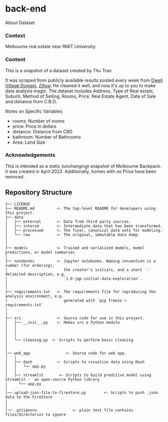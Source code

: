 # back-end

About Dataset

### Context
Melbourne real estate near RMIT University.

### Content
This is a snapshot of a dataset created by Thu Tran.

It was scraped from publicly available results posted every week from [Dwell Village](https://www.dwellstudent.com.au/melbourne/#rooms),[Domain](https://www.domain.com.au/sale/inspection-times/?ptype=apartment-unit-flat,block-of-units,duplex,free-standing,new-apartments,new-home-designs,new-house-land,pent-house,semi-detached,studio,terrace,town-house,villa&excludeunderoffer=1&keywords=rmit+university), [Zillow](https://www.zillow.com/melbourne-fl/rentals/?searchQueryState=%7B%22pagination%22%3A%7B%7D%2C%22usersSearchTerm%22%3A%22Melbourne%2C%20FL%22%2C%22mapBounds%22%3A%7B%22west%22%3A-80.93409468457031%2C%22east%22%3A-80.39439131542969%2C%22south%22%3A27.96619499260209%2C%22north%22%3A28.335500912695093%7D%2C%22regionSelection%22%3A%5B%7B%22regionId%22%3A19307%2C%22regionType%22%3A6%7D%5D%2C%22isMapVisible%22%3Atrue%2C%22filterState%22%3A%7B%22fsba%22%3A%7B%22value%22%3Afalse%7D%2C%22fsbo%22%3A%7B%22value%22%3Afalse%7D%2C%22nc%22%3A%7B%22value%22%3Afalse%7D%2C%22fore%22%3A%7B%22value%22%3Afalse%7D%2C%22cmsn%22%3A%7B%22value%22%3Afalse%7D%2C%22auc%22%3A%7B%22value%22%3Afalse%7D%2C%22fr%22%3A%7B%22value%22%3Atrue%7D%2C%22ah%22%3A%7B%22value%22%3Atrue%7D%7D%2C%22isListVisible%22%3Atrue%2C%22mapZoom%22%3A11%7D). He cleaned it well, and now it's up to you to make data analysis magic. The dataset includes Address, Type of Real estate, Suburb, Method of Selling, Rooms, Price, Real Estate Agent, Date of Sale and distance from C.B.D.

Notes on Specific Variables
+ rooms: Number of rooms
+ price: Price in dollars
+ distance: Distance from CBD
+ bathroom: Number of Bathrooms
+ Area: Land Size

### Acknowledgements
This is intended as a static (unchanging) snapshot of Melbourne Backpack. It was created in April 2022. Additionally, homes with no Price have been removed.


## Repository Structure

```
├── LICENSE
├── README.md          <- The top-level README for developers using this project.
├── data
│   ├── external       <- Data from third party sources.
│   ├── interim        <- Intermediate data that has been transformed.
│   ├── processed      <- The final, canonical data sets for modeling.
│   └── raw            <- The original, immutable data dump.
│
│
├── models             <- Trained and serialized models, model predictions, or model summaries
│
├── notebooks          <- Jupyter notebooks. Naming convention is a number (for ordering),
│                         the creator's initials, and a short `-` delimited description, e.g.
│                         `1.0-jqp-initial-data-exploration`.
│
│
├── requirements.txt   <- The requirements file for reproducing the analysis environment, e.g.
│                         generated with `pip freeze > requirements.txt`
│
|
├── src                <- Source code for use in this project.
│   ├── __init__.py    <- Makes src a Python module
│   │
│   │
│   │
│   └── cleaning.py  <- Scripts to perform basic cleaning 
│
|
│── web_app                <- Source code for web app.
│   │
│   ├── dash           <- Scripts to visualize data using Dash
│   │   └── app.py
│   │
│   ├── streamlit       <- Scripts to build preditive model using Streamlit -  an open-source Python library 
│     └── app.py
|
|── upload-json-file-to-firestore.py        <- Scripts to push .json data to the FireStore
|
|
│── .gitignore                <- plain text file contains files/directories to ignore

```
